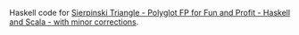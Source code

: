 Haskell code for [Sierpinski Triangle - Polyglot FP for Fun and Profit - Haskell and Scala - with minor corrections](https://www.slideshare.net/pjschwarz/sierpinski-triangle-polyglot-fp-for-fun-and-profit-haskell-and-scala-with-minor-corrections).
